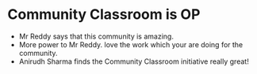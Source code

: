 # Community Classroom is OP

- Mr Reddy says that this community is amazing.
- More power to Mr Reddy. love the work which your are doing for the community.
- Anirudh Sharma finds the Community Classroom initiative really great!
